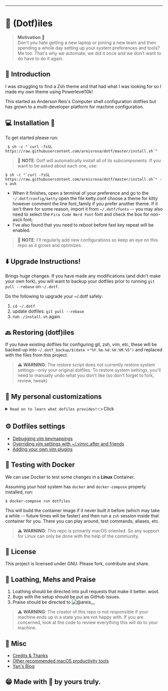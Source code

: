 ---
# :robot: (Dotf)iles

> **Motivation** :thought_balloon: <br>
>  Don't you hate getting a new laptop or joining a new team and then spending 
> a whole day setting up your system preferences and tools? 
> Me too. That's why we automate;
> we did it once and we don't want to do have to do it again.

## :bookmark_tabs: Introduction
 I was struggling to find a Zsh theme and that had what I was looking for so 
 I made my own theme using Powerlevel10k!

This started as Anderson Reis's Computer shell configuration dotfiles but has
grown to a multi-developer platform for machine configuration.

## :computer: Installation :tea:
To get started please run:
```shell
 $ sh -c "`curl -fsSL https://raw.githubusercontent.com/areisrosa/dotf/master/install.sh`"
```

> :notebook_with_decorative_cover: **NOTE**: Dotf will automatically install
> all of its subcomponents. If you want to be asked about each one, use:

```shell
$ sh -c "`curl -fsSL https://raw.githubusercontent.com/areisrosa/dotf/master/install.sh`" -s ask
```
* When it finishes, open a terminal of your preference and go to the
    `~/.dotf/config/ketty` open the file ketty.conf choose a theme for
    kitty however comment the line font_family if you prefer another theme. If
    it isn't there for some reason, import it from `~/.dotf/fonts` -- you
    may also need to select the `Fira Code Nerd Font` font and check the box for
    non-ascii font;
* I've also found that you need to reboot before fast key repeat will be
    enabled.

> :notebook_with_decorative_cover: **NOTE**: I'll regularly add new
> configurations so keep an eye on this repo as it grows and optimizes.

## :arrow_down: Upgrade Instructions!

Brings huge changes. If you have made any modifications (and didn't make your
own fork), you will want to backup your dotfiles prior to running `git pull
--rebase` on `~/.dotf`.

Do the following to upgrade your ~/.dotf safely:

1. `cd ~/.dotf`
2. update dotfiles: `git pull --rebase`
3. run `./install.sh`  again

## :back: Restoring (dotf)iles

If you have existing dotfiles for configuring git, zsh, vim, etc, these will be
backed-up into `~/.dotf_backup/$(date +"%Y.%m.%d.%H.%M.%S")` and replaced with
the files from this project.

> :warning: **WARNING**: The restore script does not currently restore system
> settings--only your original dotfiles. To restore system settings, you'll
> need to manually undo what you don't like (so don't forget to fork, review,
> tweak)

## :metal: My personal customizations

<details><summary><code>Read on to learn what dofiles provides!</code>👈 Click</summary>
<p>

## :man_technologist: ZSH

Think of Zsh as a more awesome bash without having to learn anything new.
Automatic spell correction for your commands, syntax highlighting, and more.
We've also provided lots of enhancements:

* Vim mode, Fzf and bash style `Ctrl-R` for reverse history finder;
* `Ctrl-x,Ctrl-l` to insert output of last command;
* Fuzzy matching - if you mistype a directory name, tab completion will fix it.

## :see_no_evil: Aliases

Lots of things we do every day are done with two or three character
mnemonic aliases, please feel free to edit them:

* `ae` - alias edit
* `ar` - alias reload

## :octocat: Git - customizations

Dotfiles will take over your `~/.gitconfig`, so if you want to store your
usernames, please put them into `~/.gitconfig.user`

It is recommended to use this file to set your user info. Alternately, you can
set the appropriate environment variables in your `~/.secrets`.

* `git log` or `gl`              - a much more usable git log
* `git branch` or `gb`           - a list of branches with summary of last commit
* `git remote`                   - a list of remotes with info
* `git tag` or `gt`              - a list of tags with info
* `git checkout -b` or `gnb`     - a (n)ew (b)ranch - like checkout -b
* `gcp`                          - cherry-pick -x (showing what was cherrypicked)
* `git simple`                   - a clean format for creating changelogs
* `git recent-branches`          - if you forgot what you've been working on
* `git unstage` or `guns`        - (remove from index) and `git uncommit` /
* `gunc` (revert to the time prior to the last commit - dangerous if already pushed) aliases

> :notebook_with_decorative_cover: **NOTE**: Some sensible default configs, such
> as improving merge messages, push only pushes the current branch, removing
> status hints, and using mnemonic prefixes in diff: (i)ndex, (w)ork tree,
> (c\)ommit and (o)bject Slightly improved colors for diff `gdmb` (g)it (d)elete
> (m)erged (b)ranches - Deletes all branches already merged on current branch

### Github Issues: [ghi gem](https://github.com/stephencelis/ghi)

We include the `ghi` command. Try `ghi list` and have fun managing issues from
command line!


## :spider_web: Tmux - What's included? 

 * [Navigation](doc/tmux/navegation.md)
 * [Code manipulation](doc/tmux/coding.md)
 * [General enhancements that don't add new commands](doc/tmux/enhancements.md)

### Configuration

The `tmux.conf` provides some sane defaults for tmux on Mac OS like a powerful
status bar and vim keybindings. You can customize the configuration in
`~/.tmux.conf.user`.

### Prefix key

The default prefix is `C-b`. But I prefer use my muscle memory with prefix `C-a`
(`=C-a` or `^A`), if you want change the prefix then go to `~/.tmux.conf`.
```
# remap prefix to Control + w
set -g prefix C-w
bind C-w send-prefix
unbind C-b
```
:notebook_with_decorative_cover: **NOTE**: I'm going to assume that `C-w` is
your prefix.

### Tmux Cheatsheet

#### Sessions, windows, panes

* `Session` is a set of windows, plus a notion of which window is current.

* `Window` is a single screen covered with panes. (Once might compare it to a
  ‘virtual desktop’ or a ‘space’.)

* `Pane` is a rectangular part of a window that runs a specific command, e.g. a shell.

#### Getting help

* `C-a ?` - display a list of keyboard shortcuts:

#### Navigate using Vim or Emacs shortcuts

Depending on the value of `mode-keys`. Emacs is the default, and if you want
Vim shortcuts for help and copy modes (e.g. `j`, `k`, `C-u`, `C-d`), add the
following line to `~/.tmux.conf`:

```
setw -g mode-keys vi
```

> :notebook_with_decorative_cover: **NOTE**: Any command mentioned in this list
> can be executed as `tmux something` or `C-a :something` (or added to
> `~/.tmux.conf`).

#### Managing sessions

Creating a session:
```shell
$ tmux new-session -s work
```

Create a new session that shares all windows with an existing session, but has
its own separate notion of which window is current:

```shell
$ tmux new-session -s work2 -t work
```

Attach to a session:
```shell
$ tmux attach -t work
```

Switch between sessions:

* `C-a (`         - previous session
* `C-a )`         - next session
* `C-a L`         - ‘last’ (previously used) session
* `C-a s`         - choose a session from a list

#### Managing windows

Switch between windows:

* `C-a 1` - switch to window `1, ..., 9, 0`
* `C-a p` - previous window
* `C-a n` - next window
* `C-a l` - ‘last’ (previously used) window
* `C-a w` - choose window from a list

Switch between windows with a twist:

* `C-a M-n` - next window with a bell, activity or content alert
* `C-a M-p` - previous such window

#### Managing split panes

Creating a new pane by splitting an existing one:

* `C-a v` - split vertically (top/bottom)
* `C-a s` - split horizontally (left/right)

Moving panes around:

* `C-a {`         - move the current pane to the previous position
* `C-a }`         - move the current pane to the next position
* `C-a C-o`       - rotate window ‘up’ (i.e. move all panes)
* `C-a M-o`       - rotate window ‘down’
* `C-a !`         - move the current pane into a new separate window (‘break pane’)
* `C-a`           - :move-pane -t :3.2 split window 3's pane 2 and move the current pane there

Resizing panes:

* `C-a M-up`, `C-a M-down`, `C-a M-left`, `C-a M-right` - resize by 5 rows/columns
* `C-a C-up`, `C-a C-down`, `C-a C-left`, `C-a C-right` - resize by 1 row/column

Applying predefined layouts:

* `C-a M-1`       - switch to even-horizontal layout
* `C-a M-2`       - switch to even-vertical layout
* `C-a M-3`       - switch to main-horizontal layout
* `C-a M-4`       - switch to main-vertical layout
* `C-a M-5`       - switch to tiled layout
* `C-a space`     - switch to the next layout

Switching between panes:

* `C-l`            - go to the next pane on the left
* `C-h`            - go to the next pane on the right
* `C-j`            - go to the next pane on the up
* `C-k`            - go to the next pane on the down
* `C-\`            - go to previous split
* `C-h/j/k/l/\`    - navigate between panes and including Vim splits
* `C-a o`          - go to the next pane (cycle through all of them)
* `C-a ;`          - go to the ‘last’ (previously used) pane

Other:

* `C-a d`   - detach from a session:
* `C-a c`   - create a new window
* `C-a a`   - rename the current window;
* `C-a q`   - display pane numbers for a short while
* `C-a y`   - toggle "synchronize" to all panes of the current windows;
* `C-a z`   - toggle pane zoom between full window size and normal pane size.
* `C-a x`   - kill the current pane
* `C-a ,`   - rename the current window or
* `C-a &`   - kill the current window.

Copy and paste inside Tmux:

```
1) Alt-ESCAPE (=M-ESCAPE): enter copy mode, use vi keys for navigation
(h,j,k,l,H,M,L,g,G,/,?);
2) v: start selection;
3) y or Enter: The End Selection;
4) Alt-p (=M-p): paste selection.
```
> :notebook_with_decorative_cover: **NOTE**: Prefix- =: View all copy buffers
> and pastes selection (Press to ESCAPE (=Esc) mode or Enter select). Hold
> "Shift" if one wishes to copy and paste into or out-of tmux using mouse
> selections.

#### Other config file settings

Force a reload of the config file on `C-a r`:

```
unbind r
bind r source-file ~/.tmux.conf
```

Some other settings that I use:
```
setw -g xterm-keys on
```

Usage, at command line:

```shell
$ tmux new -s foglamp    # create a new session named foglamp
$ tmux ls                # list active sessions
$ tmux attach            # attach to first active session
$ tmux attach -t foglamp # attach to session named "foglamp".
```
> :notebook_with_decorative_cover: **NOTE**: `tnew` is an alias to create a
> session named using the current directory

## :unicorn: Vimization of everything

Also an included `Ctrl-R` reverse history search feature in editrc, very useful
in irb, postgres command line, and etc.

## :pizza: Vim - What's included?

 * [Navigation - NERDTree, EasyMotion, FZF and more](doc/vim/navegation.md)
 * [Code manipulation - rails support, comments, snippets, highlighting](doc/vim/coding.md)
 * [Utils - indents, paste buffer management, lots more](doc/vim/utils.md)
 * [General enhancements that don't add new commands](doc/vim/enhancements.md)

A list of some of the most useful commands that Dotfiles provides in vim are
included below. This is not a comprehensive list. To get deeper knowledge,
practice a few of these every day, and then start looking into the lists
of plugins above to learn more.

### Navigation

 * `,z` - go to previous buffer (:bp)
 * `,x` - go to next buffer (:bn)
 * `Cmd-j` and `Cmd-k` to move up and down roughly by functions (`Alt` in Linux)
 * `Ctrl-o` - Old cursor position - this is a standard mapping but very useful, so included here
 * `Ctrl-i` - opposite of Ctrl-O (again, this is standard)

### Search/Code Navigation

 * `,tg` - instantly Find definition of class (must have exuberant ctags installed)
 * `,T` - same as `,tg` but in a vertical split
 * `,gf` or `Ctrl-f` - same as vim normal gf (go to file), but in a vertical
split (works with file.rb:123 line numbers also)
 * `gF` - standard vim mapping, here for completeness (go to file at line number)
 * `,k` - Search the current word under the cursor and show results in quickfix window
 * `,K` - Grep the current word up to next exclamation point (useful for ruby foo! methods)
 * `,hl` - toggle search highlight on and off
 * `,gg` or `,ag` - Grep command line, type between quotes. Uses Ag Silver Searcher.
After searching with `,gg` you can navigate the results with `Ctrl-x` and `Ctrl-z` (or standard vim `:cn` and `:cp`)
 * `,gd` - Grep def (greps for 'def [function name]') when cursor is over the function name
 * `,gcf` - Grep Current File to find references to the current file
 * `//` - clear the search
 * `,,w` (alias `,<esc>`) or `,,b` (alias `,<shift-esc>`) - EasyMotion, a
vimperator style tool that highlights jump-points on the screen and lets you
type to get there.
 * `,mc` - mark this word for MultiCursor (like sublime). Use `Ctrl-n` (next),
`Ctrl-p` (prev), `Ctrl-x`(skip) to add more cursors, then do normal vim
   things like edit the word.
 * `gK` - Opens the documentation for the word under the cursor.
Spacebar - Sneak - type two characters to move there in a line.
Kind of like vim's `f` but more accurate.
 * `:Gsearch foo` - global search, then do your normal `%s/search/replace/g` and
follow up with `:Greplace` to replace across all files. 
When done use `:wall` to write all the files.

### File Navigation

 * `,fzf`  - Fzf-vim fuzzy file selector
 * `,fb` - Fzf-vim buffer selector - great for jumping to a file you already have open
 * `,fbt` - jump to method - Fzf tag search within current buffer
 * `Ctrl-\` - Show current file in NERDTree

### Better keystrokes for common editing commands

 * Ctrl-Space to autocomplete. Tab for snipmate snippets.
 * `,#` `,"` `,'` `,]` `,)` `,}` to surround a word in these common wrappers.
 the # does #{ruby interpolation}. works in visual mode. Normally these are
 done with something like `ysw#` `Cmd-'`, `Cmd-"`, `Cmd-]`, `Cmd-)`, etc to
 change content inside those surrounding marks. You don't have to be inside them (`Alt` in Linux)
 * `,.` to go to last edit location (same as `'.`) because the apostrophe is hard on the pinky
 * `,ci` to change inside any set of quotes/brackets/etc

### Tabs, Windows, Splits

 * Use `Cmd-1` thru `Cmd-9` to switch to a specific tab number (like iTerm) -
 and tabs have been set up to show numbers (`Alt` in Linux)
 * `Ctrl-h,l,j,k` - to move left, right, down, up between splits. This also
 works between vim and tmux splits thanks to `vim-tmux-navigator`.
 * `Q` - Intelligent Window Killer. Close window `wincmd c` if there are
 multiple windows to same buffer, or kill the buffer `bwipeout` if this is the
 last window into it.
 * `vv` - vertical split (`Ctrl-w,v`)
 * `ss` - horizontal split (`Ctrl-w,s`)
 * `,qo` - open quickfix window (this is where output from Grep goes)
 * `,qc` - close quickfix

### Utility

 * `Ctrl-p` after pasting - Use `p` to paste and `Ctrl-p` to cycle through
 previous pastes. Provided by YankRing.
 * `,yr` - view the yankring - a list of your previous copy commands. also you
 can paste and hit `ctrl-p` for cycling through previous copy commands
 * `crs`, `crc`, `cru` via abolish.vim, coerce to snake_case, camelCase, and
 UPPERCASE. There are more `:help abolish`
 * `:NR` - NarrowRgn - use this on a bit of selected text to create a new split
 with just that text. Do some work on it, then :wq it to get the results back.
 * `,cf` - Copy Filename of current file (full path) into system (not vi) paste buffer
 * `,cn` - Copy Filename of current file (name only, no path)
 * `,yw` - yank a word from anywhere within the word (so you don't have to go to
 the beginning of it)
 * `,ow` - overwrite a word with whatever is in your yank buffer - you can be
 anywhere on the word. saves having to visually select it
 * `,ocf` - open changed files. open all files with git changes in splits
 * `,w` - strip trailing whitespaces
 * `sj` - split a line such as a hash {:foo => {:bar => :baz}} into a multiline hash (j = down)
 * `sk` - unsplit a link (k = up)
 * `Cmd-Shift-A` - align things (type a character/expression to align by, works
 in visual mode or by itself) (`Alt` in Linux)
 * `:ColorToggle` - turn on #abc123 color highlighting (useful for css)
 * `:Gitv` - Git log browsers
 * `,hi` - show current Highlight group. if you don't like the color of
 something, use this, then use `hi! link [groupname] [anothergroupname]` in
 your vimrc.after to remap the color. You can see available colors using `:hi`
 * `,gt` - Go Tidy - tidy up your html code (works on a visual selection)
 * `:Wrap` - wrap long lines (e.g. when editing markdown files)
 * `Cmd-/` - toggle comments (usually gcc from tComment) (`Alt` in Linux)
 * `gcp` (comment a paragraph)

### Rails & Ruby

 * `,vv` and `,cc` to switch between view and controller - these are maps to
 :Rcontroller and :Rview. Explore the :R<Tab> family of commands for more fun
  from rails.vim!
 * `,rs` and `,rl` to run rspec or a spec line in iTerm (check iTerm window for results)
 * `,ss` and `,sl` for the same using `spring rspec` which makes your Rails
 specs faster by caching the Rails env (must have spring gem installed)
 * vim-ruby-refactoring - try `,rem`, `,rel` to extract methods or let statements
 * `:Bopen [gem name]` to navigate to a gem.
 * `,orb` - outer ruby block. takes you one level up from nested blocks (great for rspec)

### Vim Dev

 * `,vc` - (Vim Command) copies the command under your cursor and executes it in
 vim. Great for testing single line changes to vimrc.
 * `,vr` - (Vim Reload) source current file as a vim file

### Vim Cheatsheet
> :warning: **WARNING**: This cheatsheet is summarized from personal experience and other
> online tutorials. It should not be considered as an official advice.

#### Global

* `:help keyword` - open help for keyword
* `:o file`       - open file
* `:saveas file`  - save file as
* `:close`        - close current pane

#### Normal mode - movement

* `h`         - move cursor left
* `j`         - move cursor down
* `k`         - move cursor up
* `l`         - move cursor right
* `H`         - move to top of screen
* `M`         - move to middle of screen
* `L`         - move to bottom of screen
* `w`         - jump forwards to the start of a word
* `W`         - jump forwards to the start of a word (words can contain punctuation)
* `e`         - jump forwards to the end of a word
* `E`         - jump forwards to the end of a word (words can contain punctuation)
* `b`         - jump backwards to the start of a word
* `B`         - jump backwards to the start of a word (words can contain punctuation)
* `0`         - jump to the start of the line
* `^`         - jump to the first non-blank character of the line
* `$`         - jump to the end of the line
* `g_`        - jump to the last non-blank character of the line
* `gg`        - go to the first line of the document
* `G`         - go to the last line of the document
* `{number}G` - go to line {number}
* `t{char}`   - Till before [count]'th occurrence of {char} to the right
* `T{char}`   - Till before [count]'th occurrence of {char} to the left
* `f{char}`   - To [count]'th occurrence of {char} to the right
* `F{char}`   - To [count]'th occurrence of {char} to the left
* `;`         - Repeat latest f, t, F or T [count] times
* `,`         - Repeat latest f, t, F or T in opposite direction
* `}`         - jump to next paragraph (or function/block, when editing code)
* `{`         - jump to previous paragraph (or function/block, when editing code)
* `zz`        - center cursor on screen
* `Ctrl + b`  - move back one full screen
* `Ctrl + f`  - move forward one full screen
* `Ctrl + d`  - move forward 1/2 a screen
* `Ctrl + u`  - move back 1/2 a screen

#### Normal mode - editing

* `r`        - replace a single character
* `J`        - join line below to the current one
* `cc`       - change (replace) entire line
* `cw`       - change (replace) to the start of the next word
* `ce`       - change (replace) to the end of the next word
* `cb`       - change (replace) to the start of the previous word
* `c0`       - change (replace) to the start of the line
* `c$`       - change (replace) to the end of the line
* `s`        - delete character and substitute text
* `S`        - delete line and substitute text (same as cc)
* `xp`       - transpose two letters (delete and paste)
* `.`        - repeat last command
* `u`        - undo
* `Ctrl + r` - redo

### Insert mode - inserting/appending text

* `i`        - insert before the cursor
* `I`        - insert at the beginning of the line
* `a`        - insert (append) after the cursor
* `A`        - insert (append) at the end of the line
* `o`        - append (open) a new line below the current line
* `O`        - append (open) a new line above the current line
* `ea`       - insert (append) at the end of the word
* `Esc`      - exit insert mode

### Insert mode -  delete and insert

* `ctrl-h`      - While in *Insert mode*: delete character before the cursor
* `ctrl-w`      - While in *Insert mode*: delete word before the cursor
* `d{motion}`   - Delete text that {motion} moves over
* `dd`          - Delete line
* `D`           - Delete characters under the cursor until the end of the line
* `c{motion}`   - Delete {motion} text and start insert
* `cc`          - Delete line and start insert
* `C`           - Delete to the end of the line and start insert
* `r{char}`     - Replace the character under the cursor with {char}
* `R`           - Enter replace mode: Each character replaces existing one
* `x`           - Delete [count] characters under and after the cursor

### Visual mode - marking text

* `v`        - start visual mode, mark lines, then do a command (like y-yank)
* `V`        - start linewise visual mode
* `o`        - move to other end of marked area
* `O`        - move to other corner of block
* `aw`       - mark a word
* `ab`       - a block with ()
* `aB`       - a block with {}
* `ib`       - inner block with ()
* `iB`       - inner block with {}
* `Esc`      - exit visual mode
* `Ctrl + v` - start visual block mode

### Visual mode - visual commands

* `>`       - shift text right
* `<`       - shift text left
* `y`       - yank (copy) marked text
* `d`       - delete marked text
* `~`       - switch case

### Visual mode or Normal - cut and paste

* `yy`       - yank (copy) a line
* `2yy`      - yank (copy) 2 lines
* `yw`       - yank (copy) the characters of the word from the cursor position
to the start of the next word
* `y$`       - yank (copy) to end of line
* `p`        - put (paste) the clipboard after cursor
* `P`        - put (paste) before cursor
* `dd`       - delete (cut) a line
* `2dd`      - delete (cut) 2 lines
* `dw`       - delete (cut) the characters of the word from the cursor position
to the start of the next word
* `D`        - delete (cut) to the end of the line
* `d$`       - delete (cut) to the end of the line
* `d^`       - delete (cut) to the first non-blank character of the line
* `d0`       - delete (cut) to the begining of theline
* `x`        - delete (cut) character

### Command mode - search and replace

* `/pattern`       - search for pattern
* `?pattern`       - search backward for pattern
* `\vpattern`      - 'very magic' pattern: non-alphanumeric characters are
interpreted as special regex symbols (no escaping needed)
* `n`              - repeat search in same direction
* `N`              - repeat search in opposite direction
* `:%s/old/new/g`  - replace all old with new throughout file
* `:%s/old/new/gc` - replace all old with new throughout file with confirmations
* `:noh`           - remove highlighting of search matches

### Command mode - search in multiple files

* `:vimgrep /pattern/ {file}` - search for pattern in multiple files
* `:cn`                       - jump to the next match
* `:cp`                       - jump to the previous match
* `:copen`                    - open a window containing the list of matches

### Command mode - exiting

* `:w`                  - write (save) the file, but don't exit
* `:w !sudo tee %`      - write out the current file using sudo
* `:wq` or `:x` or `ZZ` - write (save) and quit
* `:q`                  - quit (fails if there are unsaved changes)
* `:q!` or `ZQ`         - quit and throw away unsaved changes

### Command mode - working with multiple files

* `:e file`         - edit a file in a new buffer
* `:bnext` or `:bn` - go to the next buffer
* `:bprev` or `:bp` - go to the previous buffer
* `:bd`             - delete a buffer (close a file)
* `:ls`             - list all open buffers
* `:sp file`        - open a file in a new buffer and split window
* `:vsp file`       - open a file in a new buffer and vertically split window
* `Ctrl + ws`       - split window
* `Ctrl + ww`       - switch windows
* `Ctrl + wq`       - quit a window
* `Ctrl + wv`       - split window vertically
* `Ctrl + wh`       - move cursor to the left window (vertical split)
* `Ctrl + wl`       - move cursor to the right window (vertical split)
* `Ctrl + wj`       - move cursor to the window below (horizontal split)
* `Ctrl + wk`       - move cursor to the window above (horizontal split)

### Command mode or Normal - tabs

* `:tabnew` or `:tabnew file`   - open a file in a new tab
* `Ctrl + wT`                   - move the current split window into its own tab
* `gt` or `:tabnext` or `:tabn` - move to the next tab
* `gT` or `:tabprev` or `:tabp` - move to the previous tab
* `<number>gt`                  - move to tab <number>
* `:tabmove <number>`           - move current tab to the <number>th position (indexed from 0)
* `:tabclose` or `:tabc`        - close the current tab and all its windows
* `:tabonly` or `:tabo`         - close all tabs except for the current one
* `:tabdo command`              - run the command on all tabs (e.g. :tabdo q -
closes all opened tabs)
</p>
</details>

## :gear: Dotfiles settings

* [Debugging vim keymappings](doc/vim/keymaps.md)
* [Overriding vim settings with ~/.vimrc.after and friends](doc/vim/override.md)
* [Adding your own vim plugins](doc/vim/manage_plugins.md)

## :whale: Testing with Docker

We can use Docker to test some changes in a **Linux** Container.

Assuming your host system has `docker` and `docker-compose` properly installed, run:

```shell
$ docker-compose run dotfiles
```

This will build the container image if it never built it before (which may take
a while -- future times will be faster) and then run a `zsh` session inside
that container for you. There you can play around, test commands, aliases, etc.

> :warning: **WARNING**: This repo is primarily macOS oriented. So any support
> for Linux can only be done with the help of the community.

## :scroll: License
This project is licensed under GNU. Please fork, contribute and share.

## :mega: Loathing, Mehs and Praise
1. Loathing should be directed into pull requests that make it better. woot.
2. Bugs with the setup should be put as GitHub issues.
3. Praise should be directed to
![@areis__](https://img.shields.io/twitter/follow/areisrosa.svg?style=social&label=@areis__)

> :warning: **WARNING**: The creator of this repo is not responsible if your
> machine ends up in a state you are not happy with. If you are concerned, look
> at the code to review everything this will do to your machine.

## :tada: Misc

* [Credits & Thanks](doc/misc/credits.md)
* [Other recommended macOS productivity tools](doc/misc/macos_tools.md)
* [Yan's Blog](https://yanpritzker.com)

## :grin: Made with :sparkling_heart: by yours truly. 
